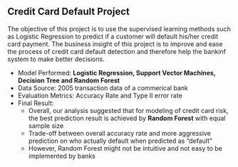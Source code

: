 Credit Card Default Project
-------------
The objective of this project is to use the supervised learning methods such as Logistic Regression to predict if a customer will default his/her credit card payment. The business insight of this project is to improve and ease the process of credit card default detection and therefore help the bankinf system to make better decisions.


  -	Model Performed: **Logistic Regression, Support Vector Machines, Decision Tree and Random Forest**
  - Data Source: 2005 transaction data of a commerical bank
  - Evaluation Metrics: Accuracy Rate and Type II error rate
  - Final Result:
    - Overall, our analysis suggested that for modeling of credit card risk, the best prediction result is achieved by **Random Forest** with equal sample size
    - Trade-off between overall accuracy rate and more aggressive prediction on who actually default when predicted as “default”
    - However, Random Forest might not be intuitive and not easy to be implemented by banks
